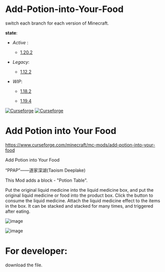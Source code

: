 # Add-Potion-into-Your-Food

switch each branch for each version of Minecraft.

____state____:
-  _Active_ :
 
   + [1.20.2](https://github.com/Ecdcaeb/Add-Potion-into-Your-Food/tree/1.20.2)

- _Legacy_:

   + [1.12.2](https://github.com/Ecdcaeb/Add-Potion-into-Your-Food/tree/1.12.2)
   
- _WIP_:

    + [1.18.2](https://github.com/Ecdcaeb/Add-Potion-into-Your-Food/tree/1.18.2)
    
    + [1.19.4](https://github.com/Ecdcaeb/Add-Potion-into-Your-Food/tree/1.19.4)
   

[![Curseforge](http://cf.way2muchnoise.eu/full_739891_downloads.svg)](https://www.curseforge.com/minecraft/mc-mods/add-potion-into-your-food) [![Curseforge](http://cf.way2muchnoise.eu/versions/For%20MC_739891_all.svg)](https://www.curseforge.com/minecraft/mc-mods/add-potion-into-your-food)

# Add Potion into Your Food

https://www.curseforge.com/minecraft/mc-mods/add-potion-into-your-food

Add Potion into Your Food

“PPAP”——道家深湖(Taoism Deeplake)

This Mod adds a block - "Potion Table".

Put the original liquid medicine into the liquid medicine box, and put the original liquid medicine or food into the product box. Click the button to consume the liquid medicine. Attach the liquid medicine effect to the items in the box. It can be stacked and stacked for many times, and triggered after eating.


![image](https://github.com/Ecdcaeb/Add-Potion-into-Your-Food/assets/107909747/74be40b1-195c-420f-9f64-e15b2e983436)

![image](https://github.com/Ecdcaeb/Add-Potion-into-Your-Food/assets/107909747/573d4666-adeb-459a-a32f-d9daba3fa53d)

# For developer:
 download the file.
